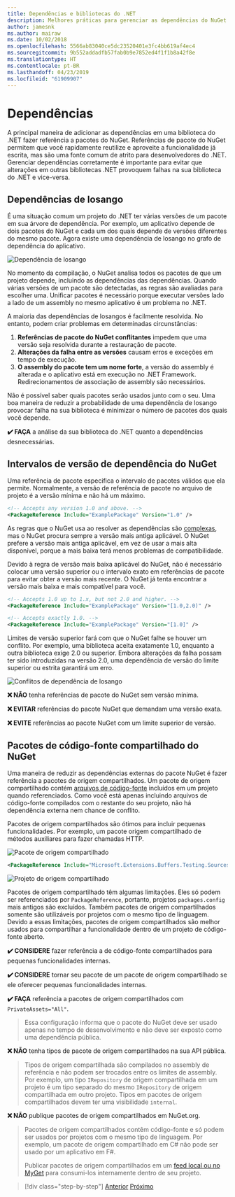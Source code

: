 ```yaml
---
title: Dependências e bibliotecas do .NET
description: Melhores práticas para gerenciar as dependências do NuGet em bibliotecas do .NET.
author: jamesnk
ms.author: mairaw
ms.date: 10/02/2018
ms.openlocfilehash: 5566ab83040ce5dc23520401e3fc4bb619af4ec4
ms.sourcegitcommit: 9b552addadfb57fab0b9e7852ed4f1f1b8a42f8e
ms.translationtype: HT
ms.contentlocale: pt-BR
ms.lasthandoff: 04/23/2019
ms.locfileid: "61909907"
---
```

# <a name="dependencies"></a>Dependências

A principal maneira de adicionar as dependências em uma biblioteca do .NET fazer referência a pacotes do NuGet. Referências de pacote do NuGet permitem que você rapidamente reutilize e aproveite a funcionalidade já escrita, mas são uma fonte comum de atrito para desenvolvedores do .NET. Gerenciar dependências corretamente é importante para evitar que alterações em outras bibliotecas .NET provoquem falhas na sua biblioteca do .NET e vice-versa.

## <a name="diamond-dependencies"></a>Dependências de losango

É uma situação comum um projeto do .NET ter várias versões de um pacote em sua árvore de dependência. Por exemplo, um aplicativo depende de dois pacotes do NuGet e cada um dos quais depende de versões diferentes do mesmo pacote. Agora existe uma dependência de losango no grafo de dependência do aplicativo.

![Dependência de losango](./media/dependencies/diamond-dependency.png "Dependência de losango")

No momento da compilação, o NuGet analisa todos os pacotes de que um projeto depende, incluindo as dependências das dependências. Quando várias versões de um pacote são detectadas, as regras são avaliadas para escolher uma. Unificar pacotes é necessário porque executar versões lado a lado de um assembly no mesmo aplicativo é um problema no .NET.

A maioria das dependências de losangos é facilmente resolvida. No entanto, podem criar problemas em determinadas circunstâncias:

1. **Referências de pacote do NuGet conflitantes** impedem que uma versão seja resolvida durante a restauração de pacote.
2. **Alterações da falha entre as versões** causam erros e exceções em tempo de execução.
3. **O assembly do pacote tem um nome forte**, a versão do assembly é alterada e o aplicativo está em execução no .NET Framework. Redirecionamentos de associação de assembly são necessários.

Não é possível saber quais pacotes serão usados junto com o seu. Uma boa maneira de reduzir a probabilidade de uma dependência de losango provocar falha na sua biblioteca é minimizar o número de pacotes dos quais você depende.

**✔️ FAÇA** a análise da sua biblioteca do .NET quanto a dependências desnecessárias.

## <a name="nuget-dependency-version-ranges"></a>Intervalos de versão de dependência do NuGet

Uma referência de pacote especifica o intervalo de pacotes válidos que ela permite. Normalmente, a versão de referência de pacote no arquivo de projeto é a versão mínima e não há um máximo.

```xml
<!-- Accepts any version 1.0 and above. -->
<PackageReference Include="ExamplePackage" Version="1.0" />
```

As regras que o NuGet usa ao resolver as dependências são [complexas](/nuget/consume-packages/dependency-resolution), mas o NuGet procura sempre a versão mais antiga aplicável. O NuGet prefere a versão mais antiga aplicável, em vez de usar a mais alta disponível, porque a mais baixa terá menos problemas de compatibilidade.

Devido à regra de versão mais baixa aplicável do NuGet, não é necessário colocar uma versão superior ou o intervalo exato em referências de pacote para evitar obter a versão mais recente. O NuGet já tenta encontrar a versão mais baixa e mais compatível para você.

```xml
<!-- Accepts 1.0 up to 1.x, but not 2.0 and higher. -->
<PackageReference Include="ExamplePackage" Version="[1.0,2.0)" />

<!-- Accepts exactly 1.0. -->
<PackageReference Include="ExamplePackage" Version="[1.0]" />
```

Limites de versão superior fará com que o NuGet falhe se houver um conflito. Por exemplo, uma biblioteca aceita exatamente 1.0, enquanto a outra biblioteca exige 2.0 ou superior. Embora alterações da falha possam ter sido introduzidas na versão 2.0, uma dependência de versão do limite superior ou estrita garantirá um erro.

![Conflitos de dependência de losango](./media/dependencies/diamond-dependency-conflict.png "Conflito de dependência de losango")

**❌ NÃO** tenha referências de pacote do NuGet sem versão mínima.

**❌ EVITAR** referências do pacote NuGet que demandam uma versão exata.

**❌ EVITE** referências ao pacote NuGet com um limite superior de versão.

## <a name="nuget-shared-source-packages"></a>Pacotes de código-fonte compartilhado do NuGet

Uma maneira de reduzir as dependências externas do pacote NuGet é fazer referência a pacotes de origem compartilhados. Um pacote de origem compartilhado contém [arquivos de código-fonte](/nuget/reference/nuspec#including-content-files) incluídos em um projeto quando referenciados. Como você está apenas incluindo arquivos de código-fonte compilados com o restante do seu projeto, não há dependência externa nem chance de conflito.

Pacotes de origem compartilhados são ótimos para incluir pequenas funcionalidades. Por exemplo, um pacote origem compartilhado de métodos auxiliares para fazer chamadas HTTP.

![Pacote de origem compartilhado](./media/dependencies/shared-source-package.png "Pacote de origem compartilhado")

```xml
<PackageReference Include="Microsoft.Extensions.Buffers.Testing.Sources" PrivateAssets="All" Version="1.0" />
```

![Projeto de origem compartilhado](./media/dependencies/shared-source-project.png "Projeto de origem compartilhado")

Pacotes de origem compartilhado têm algumas limitações. Eles só podem ser referenciados por `PackageReference`, portanto, projetos `packages.config` mais antigos são excluídos. Também pacotes de origem compartilhados somente são utilizáveis por projetos com o mesmo tipo de linguagem. Devido a essas limitações, pacotes de origem compartilhados são melhor usados para compartilhar a funcionalidade dentro de um projeto de código-fonte aberto.

**✔️ CONSIDERE** fazer referência a de código-fonte compartilhados para pequenas funcionalidades internas.

**✔️ CONSIDERE** tornar seu pacote de um pacote de origem compartilhado se ele oferecer pequenas funcionalidades internas.

**✔️ FAÇA** referência a pacotes de origem compartilhados com `PrivateAssets="All"`.

> Essa configuração informa que o pacote do NuGet deve ser usado apenas no tempo de desenvolvimento e não deve ser exposto como uma dependência pública.

**❌ NÃO** tenha tipos de pacote de origem compartilhados na sua API pública.

> Tipos de origem compartilhada são compilados no assembly de referência e não podem ser trocados entre os limites de assembly. Por exemplo, um tipo `IRepository` de origem compartilhada em um projeto é um tipo separado do mesmo `IRepository` de origem compartilhada em outro projeto. Tipos em pacotes de origem compartilhados devem ter uma visibilidade `internal`.

**❌ NÃO** publique pacotes de origem compartilhados em NuGet.org.

> Pacotes de origem compartilhados contêm código-fonte e só podem ser usados por projetos com o mesmo tipo de linguagem. Por exemplo, um pacote de origem compartilhado em C# não pode ser usado por um aplicativo em F#.
>
> Publicar pacotes de origem compartilhados em um [feed local ou no MyGet](./publish-nuget-package.md) para consumi-los internamente dentro de seu projeto.

>[!div class="step-by-step"]
>[Anterior](nuget.md)
>[Próximo](sourcelink.md)